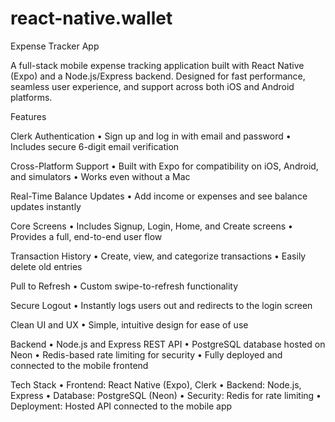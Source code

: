 # react-native.wallet
Expense Tracker App

A full-stack mobile expense tracking application built with React Native (Expo) and a Node.js/Express backend. Designed for fast performance, seamless user experience, and support across both iOS and Android platforms.

Features

Clerk Authentication
	•	Sign up and log in with email and password
	•	Includes secure 6-digit email verification

Cross-Platform Support
	•	Built with Expo for compatibility on iOS, Android, and simulators
	•	Works even without a Mac

Real-Time Balance Updates
	•	Add income or expenses and see balance updates instantly

Core Screens
	•	Includes Signup, Login, Home, and Create screens
	•	Provides a full, end-to-end user flow

Transaction History
	•	Create, view, and categorize transactions
	•	Easily delete old entries

Pull to Refresh
	•	Custom swipe-to-refresh functionality

Secure Logout
	•	Instantly logs users out and redirects to the login screen

Clean UI and UX
	•	Simple, intuitive design for ease of use

Backend
	•	Node.js and Express REST API
	•	PostgreSQL database hosted on Neon
	•	Redis-based rate limiting for security
	•	Fully deployed and connected to the mobile frontend

Tech Stack
	•	Frontend: React Native (Expo), Clerk
	•	Backend: Node.js, Express
	•	Database: PostgreSQL (Neon)
	•	Security: Redis for rate limiting
	•	Deployment: Hosted API connected to the mobile app
